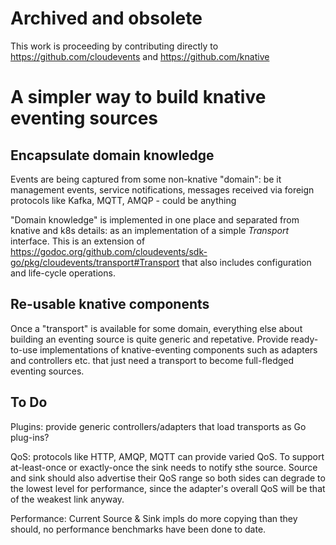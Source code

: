 # Archived and obsolete

This work is proceeding by contributing directly to https://github.com/cloudevents and https://github.com/knative

# A simpler way to build knative eventing sources

## Encapsulate domain knowledge

Events are being captured from some non-knative "domain": be it
management events, service notifications, messages received via
foreign protocols like Kafka, MQTT, AMQP - could be anything

"Domain knowledge" is implemented in one place and separated from
knative and k8s details: as an implementation of a simple *Transport*
interface. This is an extension of
https://godoc.org/github.com/cloudevents/sdk-go/pkg/cloudevents/transport#Transport
that also includes configuration and life-cycle operations.

## Re-usable knative components

Once a "transport" is available for some domain, everything else about
building an eventing source is quite generic and repetative. Provide
ready-to-use implementations of knative-eventing components such as
adapters and controllers etc. that just need a transport to become
full-fledged eventing sources.

## To Do

Plugins: provide generic controllers/adapters that load transports as Go plug-ins?

QoS: protocols like HTTP, AMQP, MQTT can provide varied QoS. To
support at-least-once or exactly-once the sink needs to notify sthe
source. Source and sink should also advertise their QoS range so both
sides can degrade to the lowest level for performance, since the
adapter's overall QoS will be that of the weakest link anyway.

Performance: Current Source & Sink impls do more copying than
they should, no performance benchmarks have been done to date.
